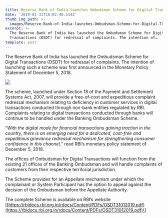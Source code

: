 ```yaml
---
title: Reserve Bank of India launches Ombudsman Scheme for Digital Transactions
date: '2019-01-31T16:02:40.514Z'
thumb_img_path: >-
  images/Reserve-Bank-of-India-launches-Ombudsman-Scheme-for-Digital-Transactions/1*sYzRWt3VRwwqG5ZBFtoKhg.jpeg
excerpt: >-
  The Reserve Bank of India has launched the Ombudsman Scheme for Digital
  Transactions (OSDT) for redressal of complaints. The intention of…
template: post
---
```

The Reserve Bank of India has launched the Ombudsman Scheme for Digital Transactions (OSDT) for redressal of complaints. The intention of launching such a scheme was first announced in the Monetary Policy Statement of December 5, 2018.

![](/images/Reserve-Bank-of-India-launches-Ombudsman-Scheme-for-Digital-Transactions/1*sYzRWt3VRwwqG5ZBFtoKhg.jpeg)

The scheme, launched under Section 18 of the Payment and Settlement Systems Act, 2007, will provide a free-of-cost and expeditious complaint redressal mechanism relating to deficiency in customer services in digital transactions conducted through non-bank entities regulated by RBI. Complaints relating to digital transactions conducted through banks will continue to be handled under the Banking Ombudsman Scheme.

“*With the digital mode for financial transactions gaining traction in the country, there is an emerging need for a dedicated, cost-free and expeditious grievance redressal mechanism for strengthening consumer confidence in this channel,*” read RBI’s monetary policy statement of December 5, 2018.

The offices of Ombudsman for Digital Transactions will function from the existing 21 offices of the Banking Ombudsman and will handle complaints of customers from their respective territorial jurisdiction.

The Scheme provides for an Appellate mechanism under which the complainant or System Participant has the option to appeal against the decision of the Ombudsman before the Appellate Authority.

The complete Scheme is available on RBI’s website \[[https://rbidocs.rbi.org.in/rdocs/Content/PDFs/OSDT31012019.pdf](https://rbidocs.rbi.org.in/rdocs/Content/PDFs/OSDT31012019.pdf)\]
